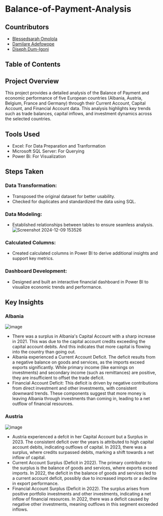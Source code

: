 # Balance-of-Payment-Analysis

## Countributors
- [Blessedsarah Omolola](https://github.com/Blessedsarah)
- [Damilare Adefowope](https://github.com/EmmanetD)
- [Diseph Dum-Igoni](https://github.com/disephD)
  
## Table of Contents
## Project Overview
This project provides a detailed analysis of the Balance of Payment and economic performance of five European countries (Albania, Austria, Belgium, France and Germany) through their Current Account, Capital Account, and Financial Account data. This analysis highlights key trends such as trade balances, capital inflows, and investment dynamics across the selected countries.
## Tools Used
- Excel: For Data Preparation and Tranformation
- Microsoft SQL Server: For Querying
- Power Bi: For Visualization
## Steps Taken
### Data Transformation:
- Transposed the original dataset for better usability.
- Checked for duplicates and standardized the data using SQL.
### Data Modeling:
- Established relationships between tables to ensure seamless analysis.
![Screenshot 2024-12-09 153526](https://github.com/user-attachments/assets/c90e6cb6-4085-4c3d-bdee-45f72c9109e2)
### Calculated Columns:
- Created calculated columns in Power BI to derive additional insights and support key metrics.
### Dashboard Development:
- Designed and built an interactive financial dashboard in Power BI to visualize economic trends and performance.
## Key Insights
### Albania
![image](https://github.com/user-attachments/assets/494ac923-5720-4c35-949b-4e919fb6b73e)
- There was a surplus in Albania's Capital Account with a sharp increase in 2021. This was due to the capital account credits exceeding the capital account debits. And this indicates that more capital is flowing into the country than going out. 
- Albania experienced a Current Account Deficit. The deficit results from a negative balance on goods and services, as the imports exceed exports significantly. While primary income (like earnings on investments) and secondary income (such as remittances) are positive, they are insufficient to offset the trade deficit.
- Financial Account Deficit: This deficit is driven by negative contributions from direct investment and other investments, with consistent downward trends. These components suggest that more money is leaving Albania through investments than coming in, leading to a net outflow of financial resources.
### Austria
![image](https://github.com/user-attachments/assets/65a151f8-b270-4cbe-8ce6-a942dd56ff4c)
- Austria experienced a defcit in her Capital Account but a Surplus in 2023. The consistent deficit over the years is attributed to high capital account debits, indicating outflows of capital. In 2023, there was a surplus, where credits surpassed debits, marking a shift towards a net inflow of capital.
- Current Account Surplus (Deficit in 2022). The primary contributor to the surplus is the balance of goods and services, where exports exceed imports. In 2022, the deficit in the balance of goods and services led to a current account deficit, possibly due to increased imports or a decline in export performance.
- Financial Account Surplus (Deficit in 2022). The surplus arises from positive portfolio investments and other investments, indicating a net inflow of financial resources. In 2022, there was a deficit caused by negative other investments, meaning outflows in this segment exceeded inflows.
